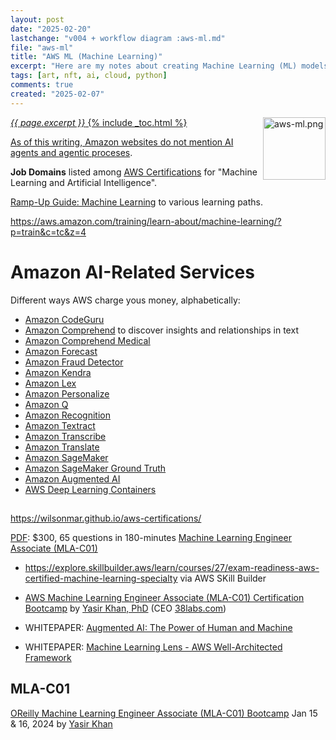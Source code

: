 ```yaml
---
layout: post
date: "2025-02-20"
lastchange: "v004 + workflow diagram :aws-ml.md"
file: "aws-ml"
title: "AWS ML (Machine Learning)"
excerpt: "Here are my notes about creating Machine Learning (ML) models within the AWS cloud."
tags: [art, nft, ai, cloud, python]
comments: true
created: "2025-02-07"
---
```

<a target="_blank" href="https://bomonike.github.io/aws-ml"><img align="right" width="100" height="100" alt="aws-ml.png" src="https://github.com/bomonike/bomonike.github.io/blob/master/images/aws-ml.png?raw=true" />
<i>{{ page.excerpt }}</i>
{% include _toc.html %}

As of this writing, Amazon websites do not mention AI agents and <a target="_blank" href="https://bomonike.github.io/agentic">agentic proceses</a>.

<strong>Job Domains</strong> listed among <a target="_blank" href="https://aws.amazon.com/training/">AWS Certifications</a>
for "Machine Learning and Artificial Intelligence".

<a target="_blank" href="https://d1.awsstatic.com/training-and-certification/ramp-up_guides/Ramp-Up_Guide_Machine_Learning.pdf">Ramp-Up Guide: Machine Learning</a> to various learning paths.

https://aws.amazon.com/training/learn-about/machine-learning/?p=train&c=tc&z=4


# Amazon AI-Related Services

Different ways AWS charge yous money, alphabetically:

* <a target="_blank" href="https://aws.amazon.com/codeguru/">Amazon CodeGuru</a>
* <a target="_blank" href="https://aws.amazon.com/comprehend/">Amazon Comprehend</a> to discover insights and relationships in text
* <a target="_blank" href="https://aws.amazon.com/comprehendmedical/">Amazon Comprehend Medical</a>
* <a target="_blank" href="https://aws.amazon.com/forecast/">Amazon Forecast</a>
* <a target="_blank" href="https://aws.amazon.com/fraud-detector/">Amazon Fraud Detector</a>
* <a target="_blank" href="https://aws.amazon.com/kendra/">Amazon Kendra</a>
* <a target="_blank" href="https://aws.amazon.com/lex/">Amazon Lex</a>
* <a target="_blank" href="https://aws.amazon.com/personalize/">Amazon Personalize</a>
* <a target="_blank" href="https://explore.skillbuilder.aws/learn/courses/19315/amazon-q-introduction">Amazon Q</a>
* <a target="_blank" href="https://aws.amazon.com/rekognition/">Amazon Recognition</a>
* <a target="_blank" href="https://aws.amazon.com/textract/">Amazon Textract</a>
* <a target="_blank" href="https://aws.amazon.com/transcribe/">Amazon Transcribe</a>
* <a target="_blank" href="https://aws.amazon.com/translate/">Amazon Translate</a>
* <a target="_blank" href="https://aws.amazon.com/sagemaker/">Amazon SageMaker</a>
* <a target="_blank" href="https://aws.amazon.com/sagemaker-ground-truth/">Amazon SageMaker Ground Truth</a>
* <a target="_blank" href="https://aws.amazon.com/augmented-ai/">Amazon Augmented AI</a>
* <a target="_blank" href="https://aws.amazon.com/deep-learning-containers/">AWS Deep Learning Containers</a>

##
https://wilsonmar.github.io/aws-certifications/

<a target="_blank" href="https://d1.awsstatic.com/training-and-certification/docs-ml/AWS-Certified-Machine-Learning-Specialty_Exam-Guide.pdf">
PDF</a>: $300, 65 questions in 180-minutes
<a target="_blank" href="https://aws.amazon.com/certification/certified-machine-learning-specialty/">Machine Learning Engineer Associate (MLA-C01)</a>

* https://explore.skillbuilder.aws/learn/courses/27/exam-readiness-aws-certified-machine-learning-specialty via AWS SKill Builder

* <a target="_blank" href="https://learning.oreilly.com/live-events/machine-learning-engineer-associate-mla-c01-bootcamp/0642572010717/0642572010716/">AWS Machine Learning Engineer Associate (MLA-C01) Certification Bootcamp</a> by <a target="_blank" href="https://www.linkedin.com/in/yasirkhan/">Yasir Khan, PhD</a> (CEO <a target="_blank" href="https://www.38labs.com/">38labs.com</a>)

* WHITEPAPER: <a target="_blank" href="https://d1.awsstatic.com/whitepapers/augmented-ai-the-power-of-human-and-machine.pdf">Augmented AI: The Power of Human and Machine</a>

* WHITEPAPER: <a target="_blank" href="https://docs.aws.amazon.com/wellarchitected/latest/machine-learning-lens/welcome.html">Machine Learning Lens - AWS Well-Architected Framework</a>


<a name="MLA-C01"></a>

## MLA-C01

<a target="_blank" href="https://learning.oreilly.com/live-events/machine-learning-engineer-associate-mla-c01-bootcamp/0642572010717/0642572010716/">
OReilly Machine Learning Engineer Associate (MLA-C01) Bootcamp</a>
Jan 15 & 16, 2024
by <a target="_blank" href="https://www.linkedin.com/in/yasirkhan/">Yasir Khan</a>



